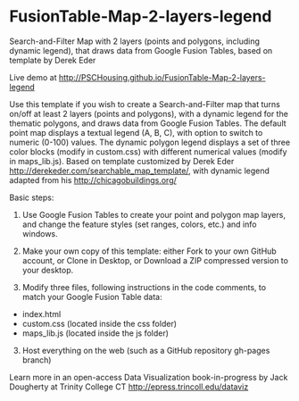 FusionTable-Map-2-layers-legend
===============================

Search-and-Filter Map with 2 layers (points and polygons, including dynamic legend), that draws data from Google Fusion Tables, based on template by Derek Eder

Live demo at http://PSCHousing.github.io/FusionTable-Map-2-layers-legend

Use this template if you wish to create a Search-and-Filter map that turns on/off at least 2 layers (points and polygons), with a dynamic legend for the thematic polygons, and draws data from Google Fusion Tables. The default point map displays a textual legend (A, B, C), with option to switch to numeric (0-100) values. The dynamic polygon legend displays a set of three color blocks (modify in custom.css) with different numerical values (modify in maps_lib.js). Based on template customized by Derek Eder http://derekeder.com/searchable_map_template/, with dynamic legend adapted from his http://chicagobuildings.org/

Basic steps:

1) Use Google Fusion Tables to create your point and polygon map layers, and change the feature styles (set ranges, colors, etc.) and info windows.

2) Make your own copy of this template: either Fork to your own GitHub account, or Clone in Desktop, or Download a ZIP compressed version to your desktop.

3) Modify three files, following instructions in the code comments, to match your Google Fusion Table data:

- index.html
- custom.css (located inside the css folder)
- maps_lib.js (located inside the js folder)

3) Host everything on the web (such as a GitHub repository gh-pages branch)

Learn more in an open-access Data Visualization book-in-progress by Jack Dougherty at Trinity College CT
http://epress.trincoll.edu/dataviz
